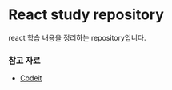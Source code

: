 # React study repository

react 학습 내용을 정리하는 repository입니다.

### 참고 자료

- [Codeit](https://www.codeit.kr/)
